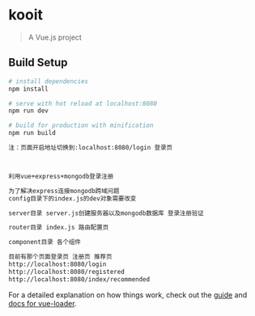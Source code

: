 # kooit

> A Vue.js project

## Build Setup

``` bash
# install dependencies
npm install

# serve with hot reload at localhost:8080
npm run dev

# build for production with minification
npm run build

注：页面开启地址切换到:localhost:8080/login 登录页



利用vue+express+mongodb登录注册

为了解决express连接mongodb跨域问题 
config目录下的index.js的dev对象需要改变

server目录 server.js创建服务器以及mongodb数据库 登录注册验证

router目录 index.js 路由配置页

component目录 各个组件

目前有那个页面登录页 注册页 推荐页
http://localhost:8080/login 
http://localhost:8080/registered 
http://localhost:8080/index/recommended

```

For a detailed explanation on how things work, check out the [guide](http://vuejs-templates.github.io/webpack/) and [docs for vue-loader](http://vuejs.github.io/vue-loader).
